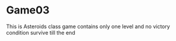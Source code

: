 # Game03
This is Asteroids class game
contains only one level
and no victory condition
survive till the end
